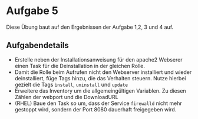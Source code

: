 # Aufgabe 5
Diese Übung baut auf den Ergebnissen der Aufgabe 1,2, 3 und 4 auf.

## Aufgabendetails
* Erstelle neben der Installationsanweisung für den apache2 Webserer einen Task für die Deinstallation in der gleichen Rolle.
* Damit die Rolle beim Aufrufen nicht den Webserver installiert und wieder deinstalliert, füge Tags hinzu, die das Verhalten steuern. Nutze hierbei gezielt die Tags `ìnstall`, `uninstall` und `update`
* Erweitere das Inventory um die allgemeingültigen Variablen. Zu diesen Zählen der webport und die DownloadURL
* (RHEL) Baue den Task so um, dass der Service `firewalld` nicht mehr gestoppt wird, sondern der Port 8080 dauerhaft freigegeben wird.